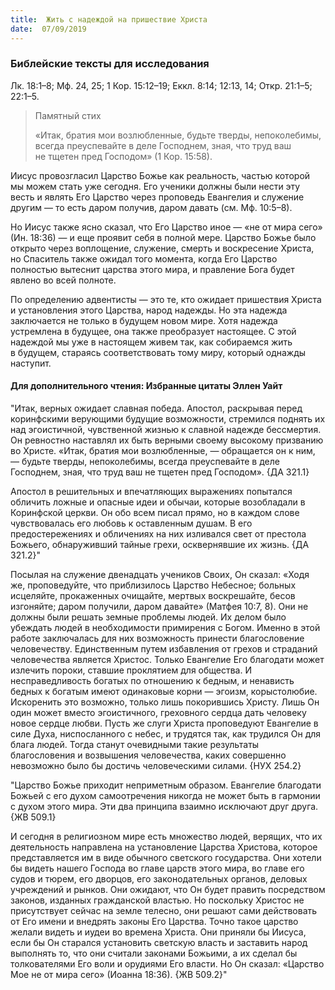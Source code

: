```yaml
---
title:  Жить с надеждой на пришествие Христа
date:  07/09/2019
---
```


### Библейские тексты для исследования
Лк. 18:1–8; Мф. 24, 25; 1 Кор. 15:12–19; Еккл. 8:14; 12:13, 14; Откр. 21:1–5; 22:1–5.

> <p>Памятный стих</p>
> «Итак, братия мои возлюбленные, будьте тверды, непоколебимы, всегда преуспевайте в деле Господнем, зная, что труд ваш не тщетен пред Господом» (1 Кор. 15:58).

Иисус провозгласил Царство Божье как реальность, частью которой мы можем стать уже сегодня. Его ученики должны были нести эту весть и являть Его Царство через проповедь Евангелия и служение другим — то есть даром получив, даром давать (см. Мф. 10:5–8).

Но Иисус также ясно сказал, что Его Царство иное — «не от мира сего» (Ин. 18:36) — и еще проявит себя в полной мере. Царство Божье было открыто через воплощение, служение, смерть и воскресение Христа, но Спаситель также ожидал того момента, когда Его Царство полностью вытеснит царства этого мира, и правление Бога будет явлено во всей полноте.

По определению адвентисты — это те, кто ожидает пришествия Христа и установления этого Царства, народ надежды. Но эта надежда заключается не только в будущем новом мире. Хотя надежда устремлена в будущее, она также преобразует настоящее. С этой надеждой мы уже в настоящем живем так, как собираемся жить в будущем, стараясь соответствовать тому миру, который однажды наступит.

#### Для дополнительного чтения: Избранные цитаты Эллен Уайт

"Итак, верных ожидает славная победа. Апостол, раскрывая перед коринфскими верующими будущие возможности, стремился поднять их над эгоистичной, чувственной жизнью к славной надежде бессмертия. Он ревностно наставлял их быть верными своему высокому призванию во Христе. «Итак, братия мои возлюбленные, — обращается он к ним, — будьте тверды, непоколебимы, всегда преуспевайте в деле Господнем, зная, что труд ваш не тщетен пред Господом». {ДА 321.1}

Апостол в решительных и впечатляющих выражениях попытался обличить ложные и опасные идеи и обычаи, которые возобладали в Коринфской церкви. Он обо всем писал прямо, но в каждом слове чувствовалась его любовь к оставленным душам. В его предостережениях и обличениях на них изливался свет от престола Божьего, обнаруживший тайные грехи, осквернявшие их жизнь. {ДА 321.2}"

Посылая на служение двенадцать учеников Своих, Он сказал: «Ходя же, проповедуйте, что приблизилось Царство Небесное; больных исцеляйте, прокаженных очищайте, мертвых воскрешайте, бесов изгоняйте; даром получили, даром давайте» (Матфея 10:7, 8). Они не должны были решать земные проблемы людей. Их делом было убеждать людей в необходимости примирения с Богом. Именно в этой работе заключалась для них возможность принести благословение человечеству. Единственным путем избавления от грехов и страданий человечества является Христос. Только Евангелие Его благодати может излечить пороки, ставшие проклятием для общества. И несправедливость богатых по отношению к бедным, и ненависть бедных к богатым имеют одинаковые корни — эгоизм, корыстолюбие. Искоренить это возможно, только лишь покорившись Христу. Лишь Он один может вместо эгоистичного, греховного сердца дать человеку новое сердце любви. Пусть же слуги Христа проповедуют Евангелие в силе Духа, ниспосланного с небес, и трудятся так, как трудился Он для блага людей. Тогда станут очевидными такие результаты благословения и возвышения человечества, каких совершенно невозможно было бы достичь человеческими силами. {НУХ 254.2}

"Царство Божье приходит неприметным образом. Евангелие благодати Божьей с его духом самоотречения никогда не может быть в гармонии с духом этого мира. Эти два принципа взаимно исключают друг друга. {ЖВ 509.1}

И сегодня в религиозном мире есть множество людей, верящих, что их деятельность направлена на установление Царства Христова, которое представляется им в виде обычного светского государства. Они хотели бы видеть нашего Господа во главе царств этого мира, во главе его судов и тюрем, его дворцов, его законодательных органов, деловых учреждений и рынков. Они ожидают, что Он будет править посредством законов, изданных гражданской властью. Но поскольку Христос не присутствует сейчас на земле телесно, они решают сами действовать от Его имени и внедрять законы Его Царства. Точно такое царство желали видеть и иудеи во времена Христа. Они приняли бы Иисуса, если бы Он старался установить светскую власть и заставить народ выполнять то, что они считали законами Божьими, а их сделал бы толкователями Его воли и орудиями Его власти. Но Он сказал: «Царство Мое не от мира сего» (Иоанна 18:36). {ЖВ 509.2}"
